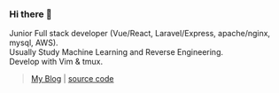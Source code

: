### Hi there 👋

Junior Full stack developer (Vue/React, Laravel/Express, apache/nginx, mysql, AWS).   
Usually Study Machine Learning and Reverse Engineering.     
Develop with Vim & tmux.

> [My Blog](https://abex.dev) | [source code](https://github.com/Ja-sonYun/abex.dev)  

<!--
**Ja-sonYun/Ja-sonYun** is a ✨ _special_ ✨ repository because its `README.md` (this file) appears on your GitHub profile.

Here are some ideas to get you started:

- 🔭 I’m currently working on ...
- 🌱 I’m currently learning ...
- 👯 I’m looking to collaborate on ...
- 🤔 I’m looking for help with ...
- 💬 Ask me about ...
- 📫 How to reach me: ...
- 😄 Pronouns: ...
- ⚡ Fun fact: ...
-->
